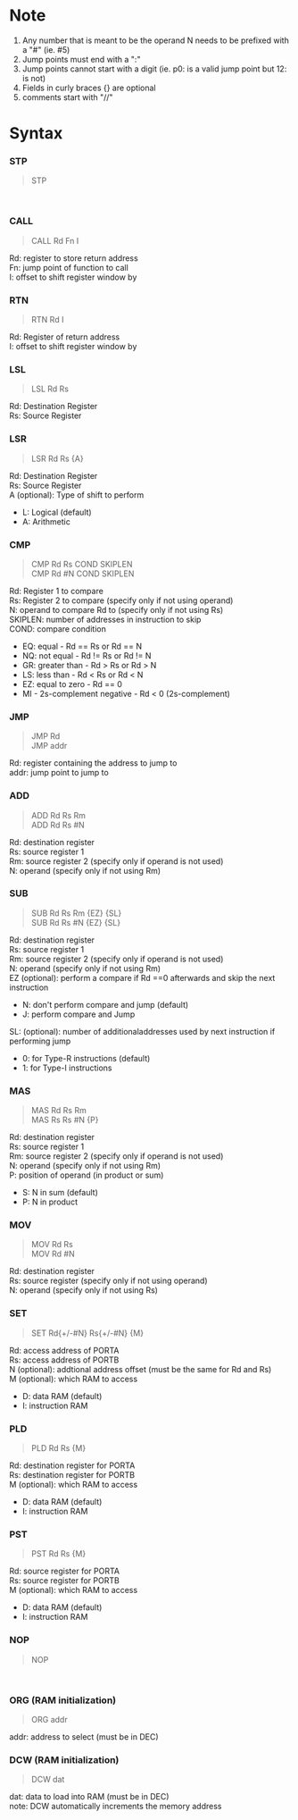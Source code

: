 # Note
1. Any number that is meant to be the operand N needs to be prefixed with a "#" (ie. #5)
2. Jump points must end with a ":"
3. Jump points cannot start with a digit (ie. p0: is a valid jump point but 12: is not)
4. Fields in curly braces {} are optional
5. comments start with "//"

# Syntax
### STP
> STP
<br/>

### CALL
> CALL Rd Fn I

Rd: register to store return address<br/>
Fn: jump point of function to call<br/>
I: offset to shift register window by<br/>

### RTN
> RTN Rd I

Rd: Register of return address<br/>
I: offset to shift register window by<br/>

### LSL
> LSL Rd Rs

Rd: Destination Register<br/>
Rs: Source Register<br/>

### LSR
> LSR Rd Rs {A}

Rd: Destination Register<br/>
Rs: Source Register<br/>
A (optional): Type of shift to perform
- L: Logical (default)
- A: Arithmetic

### CMP
> CMP Rd Rs COND SKIPLEN<br/>
CMP Rd #N COND SKIPLEN

Rd: Register 1 to compare<br/>
Rs: Register 2 to compare (specify only if not using operand)<br/>
N: operand to compare Rd to (specify only if not using Rs)<br/>
SKIPLEN: number of addresses in instruction to skip<br/>
COND: compare condition
- EQ: equal - Rd == Rs or Rd == N
- NQ: not equal - Rd != Rs or Rd != N
- GR: greater than - Rd > Rs or Rd > N
- LS: less than - Rd < Rs or Rd < N
- EZ: equal to zero - Rd == 0
- MI - 2s-complement negative - Rd < 0 (2s-complement)

### JMP
> JMP Rd<br/>
JMP addr

Rd: register containing the address to jump to<br/>
addr: jump point to jump to<br/>

### ADD
> ADD Rd Rs Rm<br/>
ADD Rd Rs #N

Rd: destination register<br/>
Rs: source register 1<br/>
Rm: source register 2 (specify only if operand is not used)<br/>
N: operand (specify only if not using Rm)<br/>

### SUB
> SUB Rd Rs Rm {EZ} {SL}<br/>
SUB Rd Rs #N {EZ} {SL}

Rd: destination register<br/>
Rs: source register 1<br/>
Rm: source register 2 (specify only if operand is not used)<br/>
N: operand (specify only if not using Rm)<br/>
EZ (optional): perform a compare if Rd ==0 afterwards and skip the next instruction
- N: don't perform compare and jump (default)
- J: perform compare and Jump

SL: (optional): number of additionaladdresses used by next instruction if performing jump
- 0: for Type-R instructions (default)
- 1: for Type-I instructions<br/>

### MAS
> MAS Rd Rs Rm<br/>
MAS Rs Rs #N {P}

Rd: destination register<br/>
Rs: source register 1<br/>
Rm: source register 2 (specify only if operand is not used)<br/>
N: operand (specify only if not using Rm)<br/>
P: position of operand (in product or sum)
- S: N in sum (default)
- P: N in product<br/>

### MOV
>MOV Rd Rs<br/>
MOV Rd #N

Rd: destination register<br/>
Rs: source register (specify only if not using operand)<br/>
N: operand (specify only if not using Rs)<br/>

### SET
> SET Rd{+/-#N} Rs{+/-#N} {M}

Rd: access address of PORTA<br/>
Rs: access address of PORTB<br/>
N (optional): addtional address offset (must be the same for Rd and Rs)<br/>
M (optional): which RAM to access
- D: data RAM (default)
- I: instruction RAM

### PLD
> PLD Rd Rs {M}

Rd: destination register for PORTA<br/>
Rs: destination register for PORTB<br/>
M (optional): which RAM to access
- D: data RAM (default)
- I: instruction RAM

### PST
> PST Rd Rs {M}

Rd: source register for PORTA<br/>
Rs: source register for PORTB<br/>
M (optional): which RAM to access
- D: data RAM (default)
- I: instruction RAM

### NOP
> NOP
<br/>

### ORG (RAM initialization)
> ORG addr

addr: address to select (must be in DEC)<br/>

### DCW (RAM initialization)
> DCW dat

dat: data to load into RAM (must be in DEC)<br/>
note: DCW automatically increments the memory address<br/>
